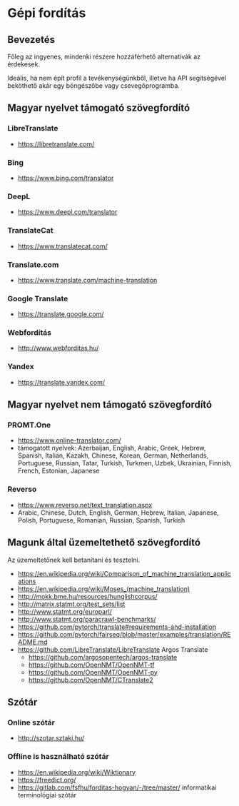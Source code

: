 # Gépi fordítás

## Bevezetés

Főleg az ingyenes, mindenki részere hozzáférhető alternatívák az érdekesek.

Ideális, ha nem épít profil a tevékenységünkből, illetve ha API segítségével beköthető akár egy böngészőbe vagy csevegőprogramba.

## Magyar nyelvet támogató szövegfordító

### LibreTranslate

* https://libretranslate.com/

### Bing

* https://www.bing.com/translator

### DeepL

* https://www.deepl.com/translator

### TranslateCat

* https://www.translatecat.com/

### Translate.com

* https://www.translate.com/machine-translation

### Google Translate

* https://translate.google.com/

### Webfordítás

* http://www.webforditas.hu/

### Yandex

* https://translate.yandex.com/

## Magyar nyelvet nem támogató szövegfordító

### PROMT.One

* https://www.online-translator.com/
* támogatott nyelvek: Azerbaijan, English, Arabic, Greek, Hebrew, Spanish, Italian, Kazakh, Chinese, Korean, German, Netherlands, Portuguese, Russian, Tatar, Turkish, Turkmen, Uzbek, Ukrainian, Finnish, French, Estonian, Japanese

### Reverso

* https://www.reverso.net/text_translation.aspx
* Arabic, Chinese, Dutch, English, German, Hebrew, Italian, Japanese, Polish, Portuguese, Romanian, Russian, Spanish, Turkish

## Magunk által üzemeltethető szövegfordító

Az üzemeltetőnek kell betanítani és tesztelni.

* https://en.wikipedia.org/wiki/Comparison_of_machine_translation_applications
* https://en.wikipedia.org/wiki/Moses_(machine_translation)
* http://mokk.bme.hu/resources/hunglishcorpus/
* http://matrix.statmt.org/test_sets/list
* http://www.statmt.org/europarl/
* http://www.statmt.org/paracrawl-benchmarks/
* https://github.com/pytorch/translate#requirements-and-installation
* https://github.com/pytorch/fairseq/blob/master/examples/translation/README.md
* https://github.com/LibreTranslate/LibreTranslate Argos Translate
  * https://github.com/argosopentech/argos-translate
  * https://github.com/OpenNMT/OpenNMT-tf
  * https://github.com/OpenNMT/OpenNMT-py
  * https://github.com/OpenNMT/CTranslate2

## Szótár

### Online szótár

* http://szotar.sztaki.hu/

### Offline is használható szótár

* https://en.wikipedia.org/wiki/Wiktionary
* https://freedict.org/
* https://gitlab.com/fsfhu/forditas-hogyan/-/tree/master/ informatikai terminológiai szótár
